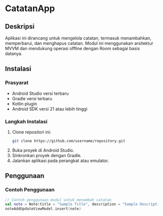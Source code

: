 # CatatanApp

## Deskripsi
Aplikasi ini dirancang untuk mengelola catatan, termasuk menambahkan, memperbarui, dan menghapus catatan. Modul ini 
menggunakan arsitektur MVVM dan mendukung operasi offline dengan Room sebagai basis datanya.

## Instalasi
### Prasyarat
- Android Studio versi terbaru
- Gradle versi terbaru
- Kotlin plugin
- Android SDK versi 21 atau lebih tinggi

### Langkah Instalasi
1. Clone repositori ini:
    ```bash
    git clone https://github.com/username/repository.git
    ```
2. Buka proyek di Android Studio.
3. Sinkronkan proyek dengan Gradle.
4. Jalankan aplikasi pada perangkat atau emulator.

## Penggunaan
### Contoh Penggunaan
```kotlin
// Contoh penggunaan modul untuk menambah catatan
val note = Note(title = "Sample Title", description = "Sample Description")
noteAddUpdateViewModel.insert(note)
